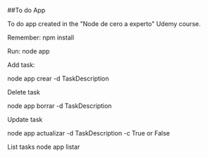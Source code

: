 ##To do App

To do app created in the "Node de cero a experto" Udemy course.

Remember:
npm install

Run:
node app

Add task:

node app crear -d TaskDescription

Delete task

node app borrar -d TaskDescription

Update task

node app actualizar -d TaskDescription -c True or False

List tasks
node app listar